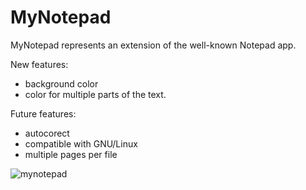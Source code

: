 # MyNotepad

MyNotepad represents an extension of the well-known Notepad app.

New features:
- background color
- color for multiple parts of the text.


Future features:
- autocorect
- compatible with GNU/Linux
- multiple pages per file

![mynotepad](https://user-images.githubusercontent.com/21220570/79119892-16d95980-7d9a-11ea-9378-83894f4ee3d8.png)
